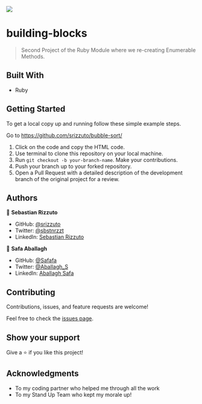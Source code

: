 ![](https://img.shields.io/badge/Microverse-blueviolet)
# building-blocks

> Second Project of the Ruby Module where we re-creating Enumerable Methods.
## Built With

- Ruby

## Getting Started

To get a local copy up and running follow these simple example steps.

Go to https://github.com/srizzuto/bubble-sort/

1. Click on the code and copy the HTML code.
2. Use terminal to clone this repository on your local machine.
3. Run <code>git checkout -b your-branch-name</code>. Make your contributions.
4. Push your branch up to your forked repository.
5. Open a Pull Request with a detailed description of the development branch of the original project for a review.


## Authors

👤 **Sebastian Rizzuto**

- GitHub: [@srizzuto](https://github.com/srizzuto)
- Twitter: [@sbstnrzzt](https://twitter.com/sbstnrzzt)
- LinkedIn: [Sebastian Rizzuto](https://www.linkedin.com/in/srizzuto/)


👤 **Safa Aballagh** 

- GitHub: [@Safafa](https://github.com/safafa) 
- Twitter: [@Aballagh_S](https://twitter.com/Aballagh_S) 
- LinkedIn: [Aballagh Safa](https://www.linkedin.com/in/aballaghsafa/) 

## Contributing

Contributions, issues, and feature requests are welcome!

Feel free to check the [issues page](https://github.com/srizzuto/bubble-sort/issues).

## Show your support

Give a ⭐️ if you like this project!

## Acknowledgments

- To my coding partner who helped me through all the work
- To my Stand Up Team who kept my morale up!
